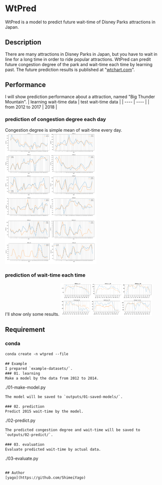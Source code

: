 WtPred
====

WtPred is a model to predict future wait-time of Disney Parks attractions in Japan.

## Description

There are many attractions in Disney Parks in Japan, but you have to wait in line for a long time in order to ride popular attractions. WtPred can predit future congestion degree of the park and wait-time each time by learning past. The future prediction results is published at "[wtchart.com](https://wtchart.com)".

## Performance
I will show prediction performance about a attraction, named "Big Thunder Mountain".
|  learning wait-time data  |  test wait-time data  |
| ----                      | ----                  |
|  from 2012 to 2017        |  2018                 |

### prediction of congestion degree each day ###
Congestion degree is simple mean of wait-time every day.
<img src="https://raw.githubusercontent.com/ShimeiYago/wtPred/images/daily-L10-orig.png" alt="L10-eachday" width="300px">

### prediction of wait-time each time ###
I'll show only some results.
<img src="https://raw.githubusercontent.com/ShimeiYago/wtPred/images/L10.png" alt="L10-eachtime" width="300px">

## Requirement
### conda ###
```
conda create -n wtpred --file 

## Example
I prepared `example-datasets/`.
### 01. learning
Make a model by the data from 2012 to 2014.
```
./01-make-model.py
```
The model will be saved to `outputs/01-saved-models/`.

### 02. prediction
Predict 2015 wait-time by the model.
```
./02-predict.py
```
The predicted congestion degree and wait-time will be saved to `outputs/02-predict/`.

### 03. evaluation
Evaluate predicted wait-time by actual data.
```
./03-evaluate.py
```

## Author
[yago](https://github.com/ShimeiYago)
